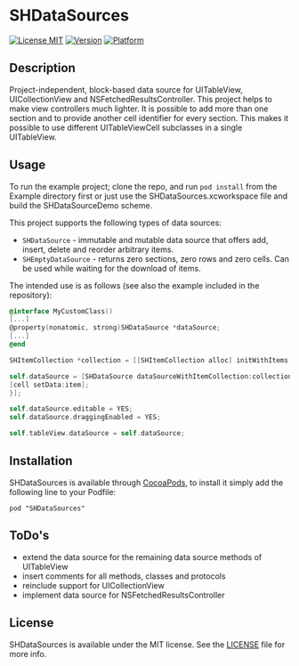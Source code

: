 # SHDataSources

[![License MIT](https://go-shields.herokuapp.com/license-MIT-blue.png)](http://opensource.org/licenses/MIT)
[![Version](http://cocoapod-badges.herokuapp.com/v/SHDataSources/badge.png)](http://cocoadocs.org/docsets/SHDataSources)
[![Platform](http://cocoapod-badges.herokuapp.com/p/SHDataSources/badge.png)](http://cocoadocs.org/docsets/SHDataSources)

## Description

Project-independent, block-based data source for UITableView, UICollectionView and NSFetchedResultsController. This project helps to make view controllers much lighter. It is possible to add more than one section and to provide another cell identifier for every section. This makes it possible to use different UITableViewCell subclasses in a single UITableView.

## Usage

To run the example project; clone the repo, and run `pod install` from the Example directory first or just use the SHDataSources.xcworkspace file and build the SHDataSourceDemo scheme.

This project supports the following types of data sources:

* `SHDataSource` - immutable and mutable data source that offers add, insert, delete and reorder arbitrary items.
* `SHEmptyDataSource` - returns zero sections, zero rows and zero cells. Can be used while waiting for the download of items.

The intended use is as follows (see also the example included in the repository):

``` objective-c
@interface MyCustomClass()
[...]
@property(nonatomic, strong)SHDataSource *dataSource;
[...]
@end

SHItemCollection *collection = [[SHItemCollection alloc] initWithItems:@[[UIColor redColor], [UIColor greenColor], [UIColor blueColor]] @"CELL_ID"];

self.dataSource = [SHDataSource dataSourceWithItemCollection:collection cellConfigurationHandler:^(id <SHDataSourcesCellDataHandler> cell, id item, NSIndexPath *indexPath) {
[cell setData:item];
}];

self.dataSource.editable = YES;
self.dataSource.draggingEnabled = YES;

self.tableView.dataSource = self.dataSource;
```

## Installation

SHDataSources is available through [CocoaPods](http://cocoapods.org), to install it simply add the following line to your Podfile:

	pod "SHDataSources"

## ToDo's

* extend the data source for the remaining data source methods of UITableView
* insert comments for all methods, classes and protocols
* reinclude support for UICollectionView
* implement data source for NSFetchedResultsController

## License

SHDataSources is available under the MIT license. See the [LICENSE](http://opensource.org/licenses/MIT) file for more info.

